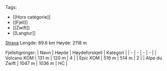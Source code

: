 Tags:
- [[Hors catégorie]]
- [[Fjell]]
- [[Zwift]]
- [[Langtur]]

[Strava](https://www.strava.com/activities/6864367489)
Lengde: 89.6 km
Høyde: 2118 m

Fjellstigninger:
| Navn | Høyde | Høydeforskjell | Kategori |
| - | - | - | - |
| Volcano KOM | 131 m | 120 m | 4 |
| Epic KOM | 516 m | 514 m | 2 |
| Alpe du Zwift | 1047 m | 1036 m | HC |


